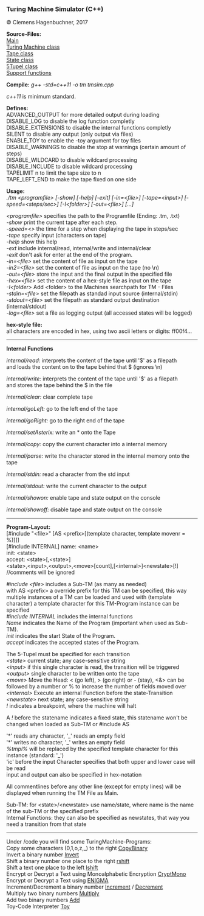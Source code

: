 ### Turing Machine Simulator (C++)

&copy; Clemens Hagenbuchner, 2017

**Source-Files:**  
[Main][mainsrc]  
[Turing Machine class][tmsrc]  
[Tape class][tapesrc]  
[State class][statesrc]  
[5Tupel class][tupelsrc]  
[Support functions][supsrc]  

**Compile:**  *g++ -std=c++11 -o tm tmsim.cpp*

*c++11* is minimum standard.

**Defines:**  
ADVANCED_OUTPUT for more detailed output during loading  
DISABLE_LOG to disable the log function completly  
DISABLE_EXTENSIONS to disable the internal functions completly  
SILENT to disable any output (only output via files)  
ENABLE_TOY to enable the -toy argument for toy files  
DISABLE_WARNINGS to disable the stop at warnings (certain amount of steps)  
DISABLE_WILDCARD to disable wildcard processing  
DISABLE_INCLUDE to disable wildcard processing  
TAPELIMIT n to limit the tape size to n  
TAPE_LEFT_END to make the tape fixed on one side  

**Usage:**  
*./tm &lt;programfile&gt; [-show] [-help] [-exit] [-in=&lt;file&gt;] [-tape=&lt;input&gt;] [-speed=&lt;steps/sec&gt;] [-I&lt;folder&gt;] [-out=&lt;file&gt;] [...]*

*&lt;programfile&gt;*   specifies the path to the Programfile (Ending: .tm, .txt)  
*-show*           print the current tape after each step.  
*-speed=&lt;&gt;*       the time for a step when displaying the tape in steps/sec  
*-tape*           specify input (characters on tape)  
*-help*           show this help  
*-ext*            include internal/read, internal/write and internal/clear  
*-exit*           don't ask for enter at the end of the program.  
*-in=&lt;file&gt;*      set the content of file as input on the tape  
*-in2=&lt;file&gt;*      set the content of file as input on the tape (no \n)  
*-out=&lt;file&gt;*     store the input and the final output in the specified file  
*-hex=&lt;file&gt;*     set the content of a hex-style file as input on the tape  
*-I&lt;folder&gt;*      Add &lt;folder&gt; to the Machines searchpath for TM - Files  
*-stdin=&lt;file&gt;*   set the filepath as standad input source (internal/stdin)  
*-stdout=&lt;file&gt;*  set the filepath as standard output destination (internal/stdout)  
*-log=&lt;file&gt;*     set a file as logging output (all accessed states will be logged)  

**hex-style file:**  
all characters are encoded in hex, using two ascii letters or digits: ff00f4...   

---

**Internal Functions**

*internal/read:* interprets the content of the tape until '$' as a filepath  
                and loads the content on to the tape behind that $ (ignores \n)
                
*internal/write:* interprets the content of the tape until '$' as a filepath  
                and stores the tape behind the $ in the file  
                
*internal/clear:* clear complete tape  

*internal/goLeft:* go to the left end of the tape

*internal/goRight:* go to the right end of the tape

*internal/setAsterix:* write an \* onto the Tape

*internal/copy:* copy the current character into a internal memory

*internal/parse:* write the character stored in the internal memory onto the tape  

*internal/stdin:* read a character from the std input  

*internal/stdout:* write the current character to the output  

*internal/showon:* enable tape and state output on the console  

*internal/showoff:* disable tape and state output on the console  


---

**Program-Layout:**    
\[#include "&lt;file&gt;" \[AS &lt;prefix&gt;\[(template character, template movenr = %)\]\]\]  
\[#include INTERNAL\]
name: &lt;name&gt;  
init: &lt;state&gt;  
accept: &lt;state&gt;\[,&lt;state&gt;\]  
&lt;state&gt;,&lt;input&gt;,&lt;output&gt;,&lt;move&gt;\[count\],\[&lt;internal&gt;\]&lt;newstate&gt;\[!\]  
//comments will be ignored  

*#include &lt;file&gt;* includes a Sub-TM (as many as needed)  
   with AS &lt;prefix&gt; a override prefix for this TM can be specified, this way multiple instances of a TM can be loaded and used 
   with (template character) a template character for this TM-Program instance can be specified   
*#include INTERNAL* includes the internal functions  
*Name*            indicates the Name of the Program (important when used as Sub-TM).  
*init*            indicates the start State of the Program.  
*accept*          indicates the accepted states of the Program.  

The 5-Tupel must be specified for each transition  
*&lt;state&gt;*         current state; any case-sensitive string  
*&lt;input&gt;*         if this single character is read, the transition will be triggered  
*&lt;output&gt;*        single character to be written onto the tape  
*&lt;move&gt;*          Move the Head: &lt; (go left), &gt; (go right) or - (stay), &lt;&amp;&gt; can be followed by a number or % to increase the number of fields moved over  
*&lt;internal&gt;*      Execute an internal Function before the state-Transition  
*&lt;newstate&gt;*      next state; any case-sensitive string  
*!*                      indicates a breakpoint, where the machine will halt

A *!* before the statename indicates a fixed state, this statename won't be changed when 
loaded as Sub-TM or #include AS  

'\*' reads any character, '\_' reads an empty field  
'\*' writes no character, '\_' writes an empty field  
*%tmpl%* will be replaced by the specified template character for this instance (standard: '\_')  
'ic' before the input Character specifies that both upper and lower case will be read  
input and output can also be specified in hex-notation  

All commentlines before any other line (except for empty lines) will be displayed 
when running the TM File as Main. 

Sub-TM: for &lt;state&gt;/&lt;newstate&gt; use name/state, where name is the name of the sub-TM or the specified prefix  
Internal Functions:  they can also be specified as newstates, that way you need a transition from that state  

---

Under /code you will find some TuringMachine-Programs:  
Copy some characters (0,1,o,z,_) to the right [CopyBinary](code/copybinary.tm)  
Invert a binary number [Invert](code/not.tm)  
Shift a binary number one place to the right [rshift](code/rshift.tm)  
Shift a text one place to the left [lshift](code/lshiftAZ.tm)  
Encrypt or Decrypt a Text using Monoalphabetic Encryption [CryptMono](code/cryptMono.tm)  
Encrypt or Decrypt a Text using [ENIGMA](code/enigma/enigma.tm)  
Increment/Decrement a binary number [Increment](code/increment.tm) / [Decrement](code/decrement.tm)  
Multiply two binary numbers [Multiply](code/multiplyr.tm)  
Add two binary numbers [Add](code/addr.tm)  
Toy-Code Interpreter [Toy](code/toytm/toytm.tm)

[mainsrc]: source/tmsim.cpp  
[tmsrc]: source/turingmachine.h  
[tapesrc]: source/tape.h  
[statesrc]: source/state.h  
[tupelsrc]: source/transition.h 
[supsrc]: source/support.h  